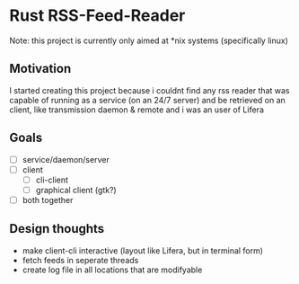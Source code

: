 # Rust RSS-Feed-Reader

Note: this project is currently only aimed at *nix systems (specifically linux)

## Motivation

I started creating this project because i couldnt find any rss reader that was capable of running as a service (on an 24/7 server) and be retrieved on an client, like transmission daemon & remote and i was an user of Lifera

## Goals

- [ ] service/daemon/server
- [ ] client
  - [ ] cli-client
  - [ ] graphical client (gtk?)
- [ ] both together

## Design thoughts

- make client-cli interactive (layout like Lifera, but in terminal form)
- fetch feeds in seperate threads
- create log file in all locations that are modifyable
